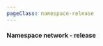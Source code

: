 ```yaml
---
pageClass: namespace-release
---
```

#### Namespace network - release

<GraphvizViewer :directory="'ns-release'"></GraphvizViewer>


<style lang="css">

  .namespace-release .theme-default-content {
    max-width: 100% !important;
    margin: 0;
  }
  
  .namespace-release .page {
    padding-left: 10em;
  }
  
  .namespace-release .sidebar {
    width: 10em !important;
  }

</style>
